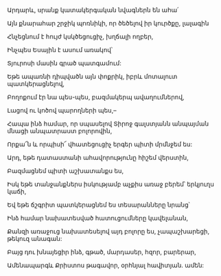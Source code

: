 Արդարև, սրանք կատակերգական նվագներն են ահա՛

Այն քնարահար շրջիկ պոռնիկի, որ ծեծելով իր կուրծքը, լալագին

Հնչեցնում է հույժ կսկծեցուցիչ, խղճալի ողբեր,

Ինչպես Եսային է ասում առակով՝

Տյուրոսի մասին գրած պատգամում:

Եթե ապառնի դիպվածն այն փոքրիկ, իբրև մոտալուտ պատկերացնելով,

Բողոքում էր նա պես-պես, բազմակերպ ավաղումներով,

Լացով ու կոծով պարողների պես,–

Հապա ինձ համար, որ սպասելով Տիրոջ գալստյանն անպայման մնացի անպատրաստ բոլորովին,

Որքա՜ն և որպիսի՜ վհատեցուցիչ երգեր պիտի մրմնջեմ ես:

Արդ, եթե դատաստանի ահավորությունը հիշեմ վերստին,

Բազմացնեմ պիտի աշխատանքս ես,

Իսկ եթե տանջանքներս իսկությամբ աչքիս առաջ բերեմ՝ երկյուղս կաճի,

Եվ եթե ճշգրիտ պատկերացնեմ ես տեսարանները նրանց՝

Ինձ համար նախատեսված հատուցումները կավելանան,

Քանզի առաջուց նախատեսելով այդ բոլորը ես, չապաշխարեցի, թեկուզ անագան:

Բայց դու խնայեցիր ինձ, գթած, մարդասեր, հզոր, բարերար,

Ամենապարգև Քրիստոս թագավոր, օրհնյալ հավիտյան. ամեն: